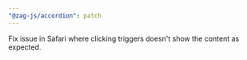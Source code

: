 ```yaml
---
"@zag-js/accordion": patch
---
```


Fix issue in Safari where clicking triggers doesn't show the content as expected.
